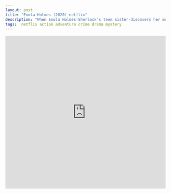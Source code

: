 ```yaml
---
layout: post
title: "Enola Holmes (2020) netflix"
description: "When Enola Holmes-Sherlock's teen sister-discovers her mother missing."
tags:  netflix action adventure crime drama mystery
---
```


<div class="responsive-container">
<iframe src="https://drive.google.com/file/d/1YGJV26rYpi6qDs-oCcixMb1GUQ9L1Nd_/preview" frameborder="0" marginwidth="0" marginheight="0" scrolling="NO" width="100%" height="480" allowfullscreen></iframe>
<div style="width: 80px; height: 80px; position: absolute; opacity: 0; right: 0px; top: 0px;"> </div></div>
